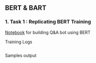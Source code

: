 ## BERT & BART

### 1. Task 1 : Replicating BERT Training

[Notebook](./BERT_Tutorial_How_To_Build_a_Question_Answering_Bot.ipynb) for building Q&A bot using BERT

Training Logs
```
```
Samples output

```
```
